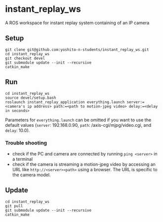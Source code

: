 # instant_replay_ws
A ROS workspace for instant replay system containing of an IP camera

## Setup
```
git clone git@github.com:yoshito-n-students/instant_replay_ws.git
cd instant_replay_ws
git checkout devel
git submodule update --init --recursive
catkin_make
```

## Run
```
cd instant_replay_ws
source devel/setup.bash
roslaunch instant_replay_application everything.launch server:=<camera's ip address> path:=<path to motion-jpeg video> delay:=<delay in seconds>
```
Parameters for `everything.launch` can be omitted if you want to use the default values (`server`: 192.168.0.90, `path`: /axis-cgi/mjpg/video.cgi, and `delay`: 10.0).

### Trouble shooting
* check if the PC and camera are connected by running `ping <server>` in a terminal
* check if the camera is streaming a motion-jpeg video by accessing an URL like `http://<server><path>` using a browser. The URL is specific to the camera model.

## Update
```
cd instant_replay_ws
git pull
git submodule update --init --recursive
catkin_make
```
